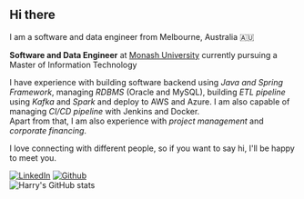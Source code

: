 <h2>Hi there</h2>
<p> I am a software and data engineer from Melbourne, Australia 🇦🇺</p>
<p><b>Software and Data Engineer</b> at <a href="https://monash.edu">Monash University<a> currently pursuing a Master of Information Technology</br>
 </p>
<p>I have experience with building software backend using <em>Java and Spring Framework</em>, managing <em>RDBMS</em> (Oracle and MySQL), building <em>ETL pipeline</em> using <em>Kafka</em> and <em>Spark</em> and deploy to AWS and Azure. I am also capable of managing <em>CI/CD pipeline</em> with Jenkins and Docker.</br>
Apart from that, I am also experience with <em>project management</em> and <em>corporate financing</em>.
</p>

<p>I love connecting with different people, so if you want to say hi, I'll be happy to meet you.</p>

[![LinkedIn](https://img.shields.io/badge/-HarryZhan-blue?style=flat-square&logo=Linkedin&logoColor=white&link=https://www.linkedin.com/in/harry-zhan-watson-30486b134/)](https://www.linkedin.com/in/harry-zhan-watson-30486b134/)
[![Github](https://img.shields.io/github/followers/watanaberyunosuke?label=follow&style=social)](https://github.com/watanaberyunosuke) <br>
![Harry's GitHub stats](https://github-readme-stats.vercel.app/api?username=watanaberyunosuke&show_icons=true&theme=prussian)


